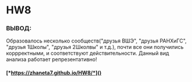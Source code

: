 # HW8
### ВЫВОД:
Образовалось несколько сообществ("друзья ВШЭ", "друзья РАНХиГС", "друзья 1Школы", "друзья 2Школвы" и  т.д.), почти все они получились коррректными, и соответствуют действительности. Данный вид анализа работает репрезентативно!
#### [*https://zhaneta7.github.io/HW8/*]()
